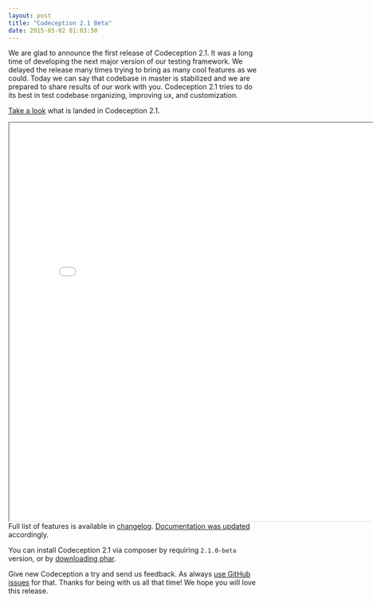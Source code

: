 ```yaml
---
layout: post
title: "Codeception 2.1 Beta"
date: 2015-05-02 01:03:50
---
```


We are glad to announce the first release of Codeception 2.1. It was a long time of developing the next major version of our testing framework. We delayed the release many times trying to bring as many cool features as we could. Today we can say that codebase in master is stabilized and we are prepared to share results of our work with you. Codeception 2.1 tries to do its best in test codebase organizing, improving ux, and customization.  

[Take a look](http://codeception.com/slides/codecept21) what is landed in Codeception 2.1.


<iframe src="/slides/codecept21" width="800" height="800" align="left">
</iframe>


Full list of features is available in [changelog](https://github.com/Codeception/Codeception/blob/master/CHANGELOG.md#210-beta). [Documentation was updated](https://github.com/Codeception/Codeception/pull/1878/files?diff=unified) accordingly. 

You can install Codeception 2.1 via composer by requiring `2.1.0-beta` version, or by [downloading phar](/releases/2.1.0-beta/codecept.phar).

Give new Codeception a try and send us feedback. As always [use GitHub issues](https://github.com/Codeception/Codeception/issues) for that. Thanks for being with us all that time! We hope you will love this release.


